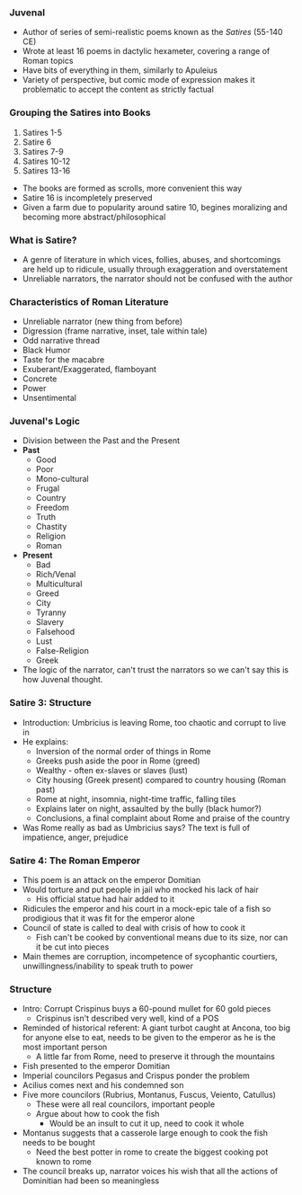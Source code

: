 ### Juvenal
 - Author of series of semi-realistic poems known as the *Satires* (55-140  CE)
 - Wrote at least 16 poems in dactylic hexameter, covering a range of Roman topics
 - Have bits of everything in them, similarly to Apuleius
 - Variety of perspective, but comic mode of expression makes it problematic to accept the content as strictly factual

### Grouping the Satires into Books
 1. Satires 1-5
 2. Satire 6
 3. Satires 7-9
 4. Satires 10-12
 5. Satires 13-16
 - The books are formed as scrolls, more convenient this way
 - Satire 16 is incompletely preserved
 - Given a farm due to popularity around satire 10, begines moralizing and becoming more abstract/philosophical

### What is Satire?
 - A genre  of literature in which vices, follies, abuses, and shortcomings are held up to ridicule, usually through exaggeration and overstatement
 - Unreliable narrators, the narrator should not be confused with the author

### Characteristics of Roman Literature
 - Unreliable narrator (new thing from before)
 - Digression (frame narrative, inset, tale within tale)
 - Odd narrative thread
 - Black Humor
 - Taste for the macabre
 - Exuberant/Exaggerated, flamboyant
 - Concrete
 - Power
 - Unsentimental

### Juvenal's Logic
 - Division between the Past and the Present
 - **Past**
	 - Good
	 - Poor
	 - Mono-cultural
	 - Frugal
	 - Country
	 - Freedom
	 - Truth
	 - Chastity
	 - Religion
	 - Roman
 - **Present**
	 - Bad
	 - Rich/Venal
	 - Multicultural
	 - Greed
	 - City
	 - Tyranny
	 - Slavery
	 - Falsehood
	 - Lust
	 - False-Religion
	 - Greek
 - The logic of the narrator, can't trust the narrators so we can't say this is how Juvenal thought.

### Satire 3: Structure
 - Introduction: Umbricius is leaving Rome, too chaotic and corrupt to live in
 - He explains:
	 - Inversion of the normal order of things in Rome
	 - Greeks push aside the poor in Rome (greed)
	 - Wealthy - often ex-slaves or slaves (lust)
	 - City housing (Greek present) compared to country housing (Roman past)
	 - Rome at night, insomnia, night-time traffic, falling tiles
	 - Explains later on night, assaulted by the bully (black humor?)
	 - Conclusions, a final complaint about Rome and praise of the country
 - Was Rome really as bad as Umbricius says? The text is full of impatience, anger, prejudice

### Satire 4: The Roman Emperor
 - This poem is an attack on the emperor Domitian
 - Would torture and put people in jail who mocked his lack of hair
	 - His official statue had hair added to it
 - Ridicules the emperor and his court in a mock-epic tale of a fish so prodigious that it was fit for the emperor alone
 - Council of state is called to deal with crisis of how to cook it
	 - Fish can't be cooked by conventional means due to its size, nor can it be cut into pieces
 - Main themes are corruption, incompetence of sycophantic courtiers, unwillingness/inability to speak truth to power

### Structure
 - Intro: Corrupt Crispinus buys a 60-pound mullet for 60 gold pieces
	 - Crispinus isn't described very well, kind of a POS
 - Reminded of historical referent: A giant turbot caught at Ancona, too big for anyone else to eat, needs to be given to the emperor as he is the most important person
	 - A little far from Rome, need to preserve it through the mountains
 - Fish presented to the emperor Domitian
 - Imperial councilors Pegasus and Crispus ponder the problem
 - Acilius comes next and his condemned son
 - Five more councilors (Rubrius, Montanus, Fuscus, Veiento, Catullus)
	 - These were all real councilors, important people
	 - Argue about how to cook the fish
		 - Would be an insult to cut it up, need to cook it whole
 - Montanus suggests that a casserole large enough to cook the fish needs to be bought
	 - Need the best potter in rome to create the biggest cooking pot known to rome
 - The council breaks up, narrator voices his wish that all the actions of Dominitian had been so meaningless
